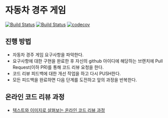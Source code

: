 # 자동차 경주 게임

[![Build Status](https://travis-ci.com/ninezero90hy/java-racingcar.svg?branch=ninezero90hy)](https://travis-ci.com/ninezero90hy/java-racingcar)
[![Build Status](https://semaphoreci.com/api/v1/ninezero90hy/java-racingcar/branches/ninezero90hy/badge.svg)](https://semaphoreci.com/ninezero90hy/java-racingcar)
[![codecov](https://codecov.io/gh/ninezero90hy/java-racingcar/branch/ninezero90hy/graph/badge.svg)](https://codecov.io/gh/ninezero90hy/java-racingcar)

## 진행 방법
* 자동차 경주 게임 요구사항을 파악한다.
* 요구사항에 대한 구현을 완료한 후 자신의 github 아이디에 해당하는 브랜치에 Pull Request(이하 PR)를 통해 코드 리뷰 요청을 한다.
* 코드 리뷰 피드백에 대한 개선 작업을 하고 다시 PUSH한다.
* 모든 피드백을 완료하면 다음 단계를 도전하고 앞의 과정을 반복한다.

## 온라인 코드 리뷰 과정
* [텍스트와 이미지로 살펴보는 온라인 코드 리뷰 과정](https://github.com/next-step/nextstep-docs/tree/master/codereview)
